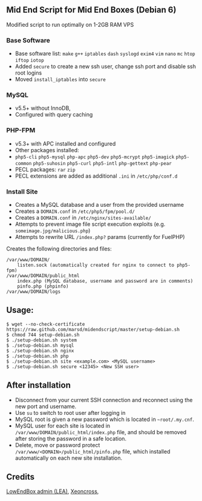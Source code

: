 ## Mid End Script for Mid End Boxes (Debian 6)

Modified script to run optimally on 1-2GB RAM VPS

### Base Software
- Base software list: `make` `g++` `iptables` `dash` `syslogd` `exim4` `vim` `nano` `mc` `htop` `iftop` `iotop`
- Added `secure` to create a new ssh user, change ssh port and disable ssh root logins
- Moved `install_iptables` into `secure`

### MySQL 
- v5.5+ without InnoDB, 
- Configured with query caching

### PHP-FPM 
- v5.3+ with APC installed and configured
- Other packages installed:
- `php5-cli` `php5-mysql` `php-apc` `php5-dev` `php5-mcrypt` `php5-imagick` `php5-common` `php5-suhosin` `php5-curl` `php5-intl` `php-gettext` `php-pear`
- PECL packages: `rar` `zip`
- PECL extensions are added as additional `.ini` in `/etc/php/conf.d`

### Install Site 
- Creates a MySQL database and a user from the provided username
- Creates a `DOMAIN.conf` in `/etc/php5/fpm/pool.d/`
- Creates a `DOMAIN.conf` in `/etc/nginx/sites-available/`
- Attempts to prevent image file script execution exploits (e.g. `someimage.jpg/malicious.php`)
- Attempts to rewrite URL `/index.php?` params (currently for FuelPHP)    

Creates the following directories and files:       


    /var/www/DOMAIN/
		listen.sock (automatically created for nginx to connect to php5-fpm)
    /var/www/DOMAIN/public_html
        index.php (MySQL database, username and password are in comments)
	    pinfo.php (phpinfo)
    /var/www/DOMAIN/logs
	
	
## Usage:
	$ wget --no-check-certificate https://raw.github.com/marsd/midendscript/master/setup-debian.sh
	$ chmod 744 setup-debian.sh
	$ ./setup-debian.sh system
	$ ./setup-debian.sh mysql
	$ ./setup-debian.sh nginx
	$ ./setup-debian.sh php
	$ ./setup-debian.sh site <example.com> <MySQL username>
	$ ./setup-debian.sh secure <12345> <New SSH user>
	
## After installation
- Disconnect from your current SSH connection and reconnect using the new port and username.
- Use `su` to switch to root user after logging in
- MySQL root is given a new password which is located in `~root/.my.cnf`.
- MySQL user for each site is located in `/var/www/DOMAIN/public_html/index.php` file, and should be removed after storing the password in a safe location.
- Delete, move or password protect `/var/www/<DOMAIN>/public_html/pinfo.php` file, which installed automatically on each new site installation.


## Credits

[LowEndBox admin (LEA)](https://github.com/lowendbox/lowendscript),
[Xeoncross](https://github.com/Xeoncross/lowendscript),
